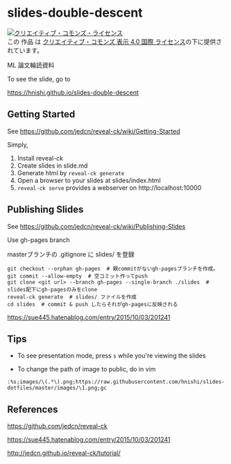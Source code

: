 # slides-double-descent

<a rel="license" href="http://creativecommons.org/licenses/by/4.0/"><img alt="クリエイティブ・コモンズ・ライセンス" style="border-width:0" src="https://i.creativecommons.org/l/by/4.0/80x15.png" /></a><br />この 作品 は <a rel="license" href="http://creativecommons.org/licenses/by/4.0/">クリエイティブ・コモンズ 表示 4.0 国際 ライセンス</a>の下に提供されています。

ML 論文輪読資料

To see the slide, go to

https://hnishi.github.io/slides-double-descent

## Getting Started

See https://github.com/jedcn/reveal-ck/wiki/Getting-Started

Simply,

1. Install reveal-ck
1. Create slides in slide.md
1. Generate html by `reveal-ck generate`
1. Open a browser to your slides at slides/index.html
1. `reveal-ck serve` provides a webserver on http://localhost:10000

## Publishing Slides

See https://github.com/jedcn/reveal-ck/wiki/Publishing-Slides

Use gh-pages branch

masterブランチの .gitignore に slides/ を登録

```
git checkout --orphan gh-pages  # 親commitがないgh-pagesブランチを作成。
git commit --allow-empty  # 空コミット作ってpush
git clone <git url> --branch gh-pages --single-branch ./slides  # slides配下にgh-pagesのみをclone
reveal-ck generate  # slides/ ファイルを作成
cd slides  # commit & push したらそれがgh-pagesに反映される
```

https://sue445.hatenablog.com/entry/2015/10/03/201241

## Tips

- To see presentation mode, press `s` while you're viewing the slides

- To change the path of image to public, do in vim

```vim
:%s;images/\(.*\).png;https://raw.githubusercontent.com/hnishi/slides-dotfiles/master/images/\1.png;gc
```

## References

https://github.com/jedcn/reveal-ck

https://sue445.hatenablog.com/entry/2015/10/03/201241

http://jedcn.github.io/reveal-ck/tutorial/
